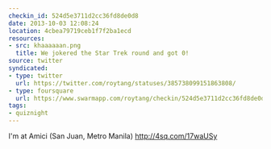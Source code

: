 ```yaml
---
checkin_id: 524d5e3711d2cc36fd8de0d8
date: 2013-10-03 12:08:24
location: 4cbea79719ceb1f7f2ba1ecd
resources:
- src: khaaaaaan.png
  title: We jokered the Star Trek round and got 0!
source: twitter
syndicated:
- type: twitter
  url: https://twitter.com/roytang/statuses/385738099151863808/
- type: foursquare
  url: https://www.swarmapp.com/roytang/checkin/524d5e3711d2cc36fd8de0d8
tags:
- quiznight
---
```


I'm at Amici (San Juan, Metro Manila) http://4sq.com/17waUSy